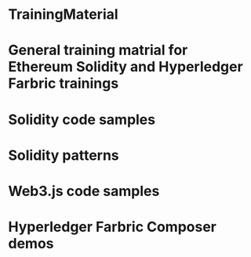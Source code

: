 # TrainingMaterial

# General training matrial for Ethereum Solidity and Hyperledger Farbric trainings
# Solidity code samples
# Solidity patterns
# Web3.js code samples
# Hyperledger Farbric Composer demos
